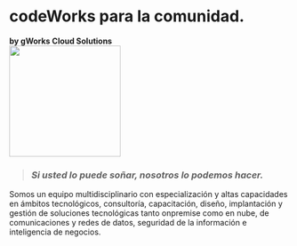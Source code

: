 # codeWorks para la comunidad.

**by gWorks Cloud Solutions**
<br>
<img src="https://www.gworks-ec.com/nia/uploads/2024/06/gWorks-EC_Logo_blue_socialNetworks.png" width="200" height="200">
<br>

> ### _Si usted lo puede soñar, nosotros lo podemos hacer._

Somos un equipo multidisciplinario con especialización y altas capacidades en ámbitos tecnológicos, consultoría, capacitación, diseño, implantación y gestión de soluciones tecnológicas tanto onpremise como en nube, de comunicaciones y redes de datos, seguridad de la información e inteligencia de negocios.
